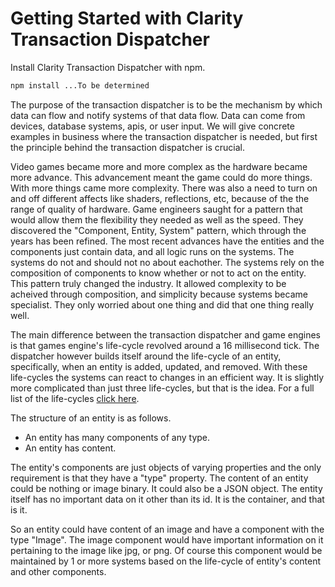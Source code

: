 Getting Started with Clarity Transaction Dispatcher
===

Install Clarity Transaction Dispatcher with npm.
```bash
npm install ...To be determined
```
The purpose of the transaction dispatcher is to be the mechanism by which data can flow and notify systems of that data flow.
Data can come from devices, database systems, apis, or user input. We will give concrete examples in business where the
transaction dispatcher is needed, but first the principle behind the transaction dispatcher is crucial. 

Video games became more and more complex as the hardware became more advance. This advancement meant the game could do more things.
With more things came more complexity. There was also a need to turn on and off different affects like shaders, reflections, etc, because of the
the range of quality of hardware. Game engineers saught for a pattern that would allow them the flexibility they needed as well as the speed. 
They discovered the "Component, Entity, System" pattern, which through the years has been refined. The most recent advances have the entities and 
the components just contain data, and all logic runs on the systems. The systems do not and should not no about eachother. The systems rely on the
composition of components to know whether or not to act on the entity. This pattern truly changed the industry. It allowed complexity to be acheived
through composition, and simplicity because systems became specialist. They only worried about one thing and did that one thing really well. 

The main difference between the transaction dispatcher and game engines is that games engine's life-cycle revolved around a 16 millisecond tick.
The dispatcher however builds itself around the life-cycle of an entity, specifically, when an entity is added, updated, and removed. With these
life-cycles the systems can react to changes in an efficient way. It is slightly more complicated than just three life-cycles, but that is the idea. For a full list
of the life-cycles [click here](./ClarityTransactionDispatcher.html#addSystemAsync__anchor).

The structure of an entity is as follows.
* An entity has many components of any type.
* An entity has content. 

The entity's components are just objects of varying properties and the only requirement is that they have a "type" property. 
The content of an entity could be nothing or image binary. It could also be a JSON object. The entity itself has no important data on it 
other than its id. It is the container, and that is it.

So an entity could have content of an image and have a component with the type "Image". The image component would have important information on it
pertaining to the image like jpg, or png. Of course this component would be maintained by 1 or more systems based on the life-cycle of entity's content
and other components.